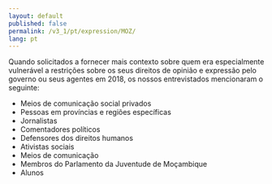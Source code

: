 ```yaml
---
layout: default
published: false
permalink: /v3_1/pt/expression/MOZ/
lang: pt
---
```


Quando solicitados a fornecer mais contexto sobre quem era especialmente vulnerável a restrições sobre os seus direitos de opinião e expressão pelo governo ou seus agentes em 2018, os nossos entrevistados mencionaram o seguinte:
-	Meios de comunicação social privados
-	Pessoas em províncias e regiões específicas
-	Jornalistas
-	Comentadores políticos
-	Defensores dos direitos humanos
-	Ativistas sociais
-	Meios de comunicação
-	Membros do Parlamento da Juventude de Moçambique
-	Alunos
